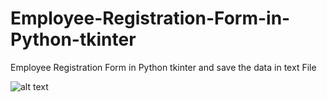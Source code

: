 # Employee-Registration-Form-in-Python-tkinter

  Employee Registration Form in Python tkinter and save the data in text File

![alt text](https://github.com/satyam8484/Employee-Registration-Form-in-Python-tkinter/blob/master/R1.PNG)
